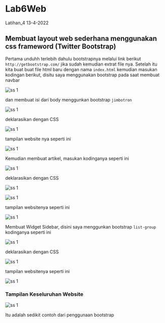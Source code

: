 # Lab6Web
Latihan_4 13-4-2022

## Membuat layout web sederhana menggunakan css frameword (Twitter Bootstrap)

Pertama unduhh terlebih dahulu bootstrapnya melalui link berikut `http://getbootstrap.com/` jika sudah kemudian extrat file nya.
Setelah itu kita buat buat file html baru dengan nama `index.html` kemudian masukan kodingan berikut, disitu saya menggunakan bootstrap pada saat membuat navbar

![ss 1](img/ss1-1.PNG)

dan membuat isi dari body menggunkan bootstrap `jimbotron`

![ss 1](img/ss1-2.PNG)

deklarasikan dengan CSS

![ss 1](img/ss1-3.PNG)

tampilan website nya seperti ini

![ss 1](img/ss1-4.PNG)

Kemudian membuat artikel, masukan kodinganya seperti ini

![ss 1](img/ss2-1.PNG)

deklarasikan dengan CSS

![ss 1](img/ss2-2.PNG)

![ss 1](img/ss2-3.PNG)

tampilan websitenya seperti ini

![ss 1](img/ss2-4.PNG)

Membuat Widget Sidebar, disini saya menggunkan bootstrap `list-group` kodinganya seperti ini

![ss 1](img/ss3-1.PNG)

deklarasikan dengan CSS

![ss 1](img/ss3-2.PNG)

tampilan websitenya seperti ini

![ss 1](img/ss3-4.PNG)


### Tampilan Keseluruhan Website

![ss 1](img/ss6.png)

Itu adalah sedikit contoh dari penggunaan bootstrap
